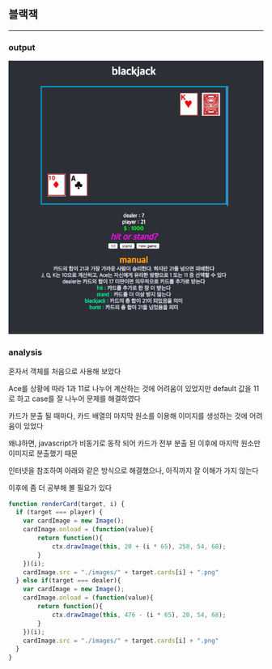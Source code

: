 ## 블랙잭
---
### output

![image](./blackjack.png)

### analysis

혼자서 객체를 처음으로 사용해 보았다

Ace를 상황에 따라 1과 11로 나누어 계산하는 것에 어려움이 있었지만 default 값을 11로 하고 case를 잘 나누어 문제를 해결하였다

카드가 분출 될 때마다, 카드 배열의 마지막 원소를 이용해 이미지를 생성하는 것에 어려움이 있었다

왜냐하면, javascript가 비동기로 동작 되어 카드가 전부 분출 된 이후에 마지막 원소만 이미지로 분출했기 때문

인터넷을 참조하여 아래와 같은 방식으로 해결했으나, 아직까지 잘 이해가 가지 않는다

이후에 좀 더 공부해 볼 필요가 있다

```javascript
function renderCard(target, i) {
  if (target === player) {
    var cardImage = new Image();
    cardImage.onload = (function(value){
        return function(){
            ctx.drawImage(this, 20 + (i * 65), 258, 54, 68);
        }
    })(i);
    cardImage.src = "./images/" + target.cards[i] + ".png"
  } else if(target === dealer){
    var cardImage = new Image();
    cardImage.onload = (function(value){
        return function(){
            ctx.drawImage(this, 476 - (i * 65), 20, 54, 68);
        }
    })(i);
    cardImage.src = "./images/" + target.cards[i] + ".png"
  }
}
```
